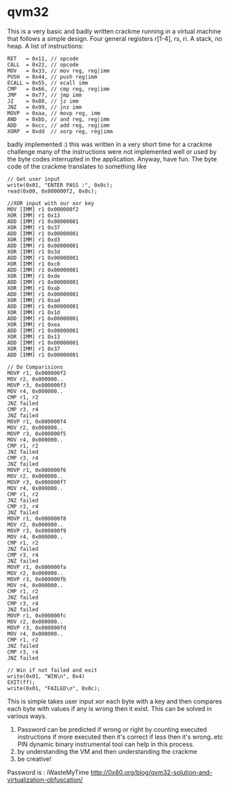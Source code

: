 qvm32
=====

This is a very basic and badly written crackme running in a virtual machine that follows a simple design.
Four general registers r[1-4], rs, ri. A stack, no heap. A list of instructions:
```
RET   = 0x11, // opcode
CALL  = 0x22, // opcode
MOV   = 0x33, // mov reg, reg|imm
PUSH  = 0x44, // push reg|imm
ECALL = 0x55, // ecall imm
CMP   = 0x66, // cmp reg, reg|imm
JMP   = 0x77, // jmp imm
JZ    = 0x88, // jz imm
JNZ   = 0x99, // jnz imm
MOVP  = 0xaa, // movp reg, imm
AND   = 0xbb, // and reg, reg|imm
ADD   = 0xcc, // add reg, reg|imm
XORP  = 0xdd  // xorp reg, reg|imm
```
badly implemented :) this was written in a very short time for a crackme challenge many of the instructions were
not implemented well or used by the byte codes interrupted in the application. Anyway, have fun. The byte code of
the crackme translates to something like

```
// Get user input
write(0x01, "ENTER PASS :", 0x0c);
read(0x00, 0x000000f2, 0x0c);
 
//XOR input with our xor key
MOV [IMM] r1 0x000000f2
XOR [IMM] r1 0x13
ADD [IMM] r1 0x00000001
XOR [IMM] r1 0x37
ADD [IMM] r1 0x00000001
XOR [IMM] r1 0xd3
ADD [IMM] r1 0x00000001
XOR [IMM] r1 0x3d
ADD [IMM] r1 0x00000001
XOR [IMM] r1 0xc0
ADD [IMM] r1 0x00000001
XOR [IMM] r1 0xde
ADD [IMM] r1 0x00000001
XOR [IMM] r1 0xab
ADD [IMM] r1 0x00000001
XOR [IMM] r1 0xad
ADD [IMM] r1 0x00000001
XOR [IMM] r1 0x1d
ADD [IMM] r1 0x00000001
XOR [IMM] r1 0xea
ADD [IMM] r1 0x00000001
XOR [IMM] r1 0x13
ADD [IMM] r1 0x00000001
XOR [IMM] r1 0x37
ADD [IMM] r1 0x00000001
 
// Do Comparisions
MOVP r1, 0x000000f2
MOV r2, 0x000000..
MOVP r3, 0x000000f3
MOV r4, 0x000000..
CMP r1, r2
JNZ failed
CMP r3, r4
JNZ failed
MOVP r1, 0x000000f4
MOV r2, 0x000000..
MOVP r3, 0x000000f5
MOV r4, 0x000000..
CMP r1, r2
JNZ failed
CMP r3, r4
JNZ failed
MOVP r1, 0x000000f6
MOV r2, 0x000000..
MOVP r3, 0x000000f7
MOV r4, 0x000000..
CMP r1, r2
JNZ failed
CMP r3, r4
JNZ failed
MOVP r1, 0x000000f8
MOV r2, 0x000000..
MOVP r3, 0x000000f9
MOV r4, 0x000000..
CMP r1, r2
JNZ failed
CMP r3, r4
JNZ failed
MOVP r1, 0x000000fa
MOV r2, 0x000000..
MOVP r3, 0x000000fb
MOV r4, 0x000000..
CMP r1, r2
JNZ failed
CMP r3, r4
JNZ failed
MOVP r1, 0x000000fc
MOV r2, 0x000000..
MOVP r3, 0x000000fd
MOV r4, 0x000000..
CMP r1, r2
JNZ failed
CMP r3, r4
JNZ failed
 
// Win if not failed and exit
write(0x01, "WIN\n", 0x4)
EXIT(ff);
write(0x01, "FAILED\n", 0x0c);
```
This is simple takes user input xor each byte with a key and then compares each byte
with values if any is wrong then it exist. This can be solved in various ways.
1) Password can be predicted if wrong or right by counting executed instructions if more 
executed then it's correct if less then it's wrong..etc PIN dynamic binary instrumental tool
can help in this process.
2) by understanding the VM and then understanding the crackme
3) be creative!

Password is : iWasteMyTime
http://0x80.org/blog/qvm32-solution-and-virtualization-obfuscation/